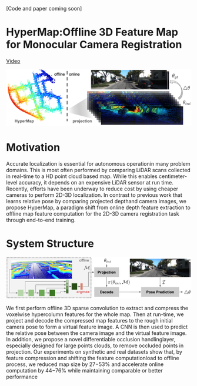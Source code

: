 [Code and paper coming soon]

# HyperMap:Offline 3D Feature Map for Monocular Camera Registration
<a href="https://www.youtube.com/watch?v=igaNMA-GAnE&feature=youtu.be">Video</a>

<img src="https://github.com/alliecc/HyperMap-Offline-3D-Feature-Map-for-Monocular-Camera-Registration/blob/master/front_v4.png"  width="600" class="center">

# Motivation

Accurate localization is essential for autonomous operationin many problem domains. This is most often performed by comparing LiDAR scans collected in real-time to a HD point cloud based map. While this enables centimeter-level accuracy, it depends on an expensive LiDAR sensor at run time. Recently, efforts have been underway to reduce cost by using cheaper cameras to perform 2D-3D localization. In contrast to previous work that learns relative pose by comparing projected depthand camera images, we propose HyperMap, a paradigm shift from online depth feature extraction to offline map feature computation for the 2D-3D camera registration task through end-to-end training.

# System Structure

<img src="https://github.com/alliecc/HyperMap-Offline-3D-Feature-Map-for-Monocular-Camera-Registration/blob/master/network.png"  width="600" class="center">

We first perform offline 3D sparse convolution to extract and compress the voxelwise hypercolumn features for the whole map. Then at run-time, we project and decode the compressed map features to the rough initial camera pose to form a virtual feature image. A CNN is then used to predict the relative pose between the camera image and the virtual feature image. In addition, we propose a novel differentiable occlusion handlinglayer, especially designed for large points clouds, to remove occluded points  in  projection.  Our experiments  on synthetic and real datasets show that, by feature compression and shifting the feature computationload to offline process, we reduced map size by 27−53% and accelerate online computation by 44−76% while maintaining comparable or better performance

